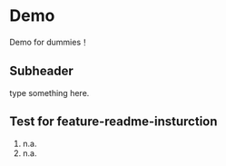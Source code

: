 # Demo
Demo for dummies！

## Subheader
type something here.

## Test for feature-readme-insturction
1. n.a.
2. n.a.
